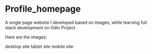# Profile_homepage

A single page website I developed based on images, while learning full stack development on Odin Project

Here are the images:

desktop site tablet site mobile site

